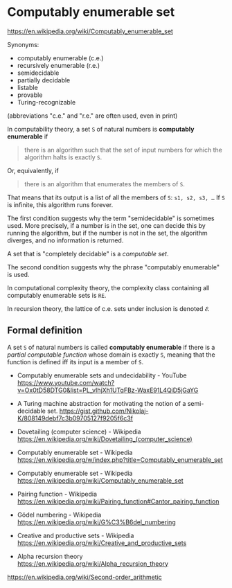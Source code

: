 # Computably enumerable set

https://en.wikipedia.org/wiki/Computably_enumerable_set

Synonyms:
- computably enumerable (c.e.)
- recursively enumerable (r.e.)
- semidecidable
- partially decidable
- listable
- provable
- Turing-recognizable 

(abbreviations "c.e." and "r.e." are often used, even in print)


In computability theory, 
a set `S` of natural numbers is **computably enumerable** if 
>there is an algorithm such that 
>the set of input numbers 
>for which the algorithm halts 
>is exactly `S`.

Or, equivalently, if 
>there is an algorithm that enumerates the members of `S`.

That means that its output is 
a list of all the members of `S`: 
`s1, s2, s3, …` 
If `S` is infinite, this algorithm runs forever.

The first condition suggests why the term "semidecidable" is sometimes used. More precisely, if a number is in the set, one can decide this by running the algorithm, but if the number is not in the set, the algorithm diverges, and no information is returned.

A set that is "completely decidable" is a *computable set*.

The second condition suggests why the phrase "computably enumerable" is used.

In computational complexity theory, the complexity class containing all computably enumerable sets is `RE`.

In recursion theory, the lattice of c.e. sets under inclusion is denoted `𝓔`.

## Formal definition

A set `S` of natural numbers is called **computably enumerable** 
if there is a *partial computable function* 
whose domain is exactly `S`, 
meaning that the function is defined 
iff its input is a member of `S`.



* Computably enumerable sets and undecidability - YouTube
https://www.youtube.com/watch?v=Ox0tD58DTG0&list=PL_vIhjXh1UTqFBz-WaxE91L4QiD5jGaYG

* A Turing machine abstraction for motivating the notion of a semi-decidable set.
https://gist.github.com/Nikolaj-K/808149debf7c3b09705127f9205f6c3f

* Dovetailing (computer science) - Wikipedia
https://en.wikipedia.org/wiki/Dovetailing_(computer_science)

* Computably enumerable set - Wikipedia
https://en.wikipedia.org/w/index.php?title=Computably_enumerable_set

* Computably enumerable set - Wikipedia
https://en.wikipedia.org/wiki/Computably_enumerable_set

* Pairing function - Wikipedia
https://en.wikipedia.org/wiki/Pairing_function#Cantor_pairing_function

* Gödel numbering - Wikipedia
https://en.wikipedia.org/wiki/G%C3%B6del_numbering

* Creative and productive sets - Wikipedia
https://en.wikipedia.org/wiki/Creative_and_productive_sets

* Alpha recursion theory
https://en.wikipedia.org/wiki/Alpha_recursion_theory

https://en.wikipedia.org/wiki/Second-order_arithmetic

